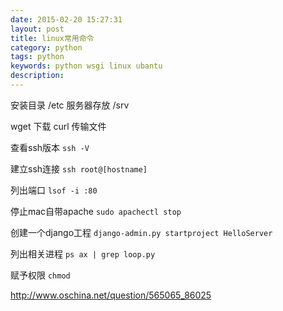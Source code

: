 ```yaml
---
date: 2015-02-20 15:27:31
layout: post
title: linux常用命令
category: python
tags: python
keywords: python wsgi linux ubantu
description:
---
```


安装目录 /etc
服务器存放 /srv

wget 下载
curl 传输文件

查看ssh版本 `ssh -V`

建立ssh连接 `ssh root@[hostname]`

列出端口 `lsof -i :80`

停止mac自带apache `sudo apachectl stop`

创建一个django工程 `django-admin.py startproject HelloServer`

列出相关进程 `ps ax | grep loop.py`

赋予权限 `chmod`

http://www.oschina.net/question/565065_86025